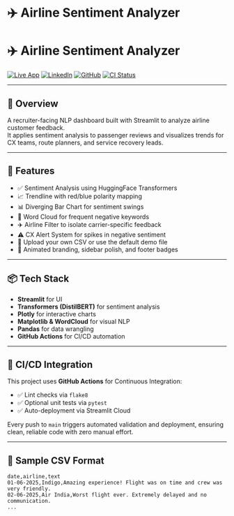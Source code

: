 # ✈️ Airline Sentiment Analyzer

# ✈️ Airline Sentiment Analyzer

[![Live App](https://img.shields.io/badge/Streamlit-Live_App-00C853?logo=streamlit)](https://sentiment-analyzer-vikrant.streamlit.app)
[![LinkedIn](https://img.shields.io/badge/LinkedIn-vthenge-blue?logo=linkedin)](https://www.linkedin.com/in/vthenge)
[![GitHub](https://img.shields.io/badge/GitHub-vikrantthenge-black?logo=github)](https://github.com/vikrantthenge)
[![CI Status](https://github.com/Vikrantthenge/sentiment-Analyzer/actions/workflows/sentiment-ci.yml/badge.svg)](https://github.com/Vikrantthenge/sentiment-Analyzer/actions)

---

## 🧠 Overview

A recruiter-facing NLP dashboard built with Streamlit to analyze airline customer feedback.  
It applies sentiment analysis to passenger reviews and visualizes trends for CX teams, route planners, and service recovery leads.

---

## 🚀 Features

- ✅ Sentiment Analysis using HuggingFace Transformers  
- 📈 Trendline with red/blue polarity mapping  
- 📊 Diverging Bar Chart for sentiment swings  
- 🧠 Word Cloud for frequent negative keywords  
- ✈️ Airline Filter to isolate carrier-specific feedback  
- ⚠️ CX Alert System for spikes in negative sentiment  
- 📁 Upload your own CSV or use the default demo file  
- 🎨 Animated branding, sidebar polish, and footer badges

---

## 📦 Tech Stack

- **Streamlit** for UI  
- **Transformers (DistilBERT)** for sentiment analysis  
- **Plotly** for interactive charts  
- **Matplotlib & WordCloud** for visual NLP  
- **Pandas** for data wrangling  
- **GitHub Actions** for CI/CD automation

---

## 🔄 CI/CD Integration

This project uses **GitHub Actions** for Continuous Integration:

- ✅ Lint checks via `flake8`
- ✅ Optional unit tests via `pytest`
- ✅ Auto-deployment via Streamlit Cloud

Every push to `main` triggers automated validation and deployment, ensuring clean, reliable code with zero manual effort.

---

## 📄 Sample CSV Format

```csv
date,airline,text
01-06-2025,Indigo,Amazing experience! Flight was on time and crew was very friendly.
02-06-2025,Air India,Worst flight ever. Extremely delayed and no communication.
...

